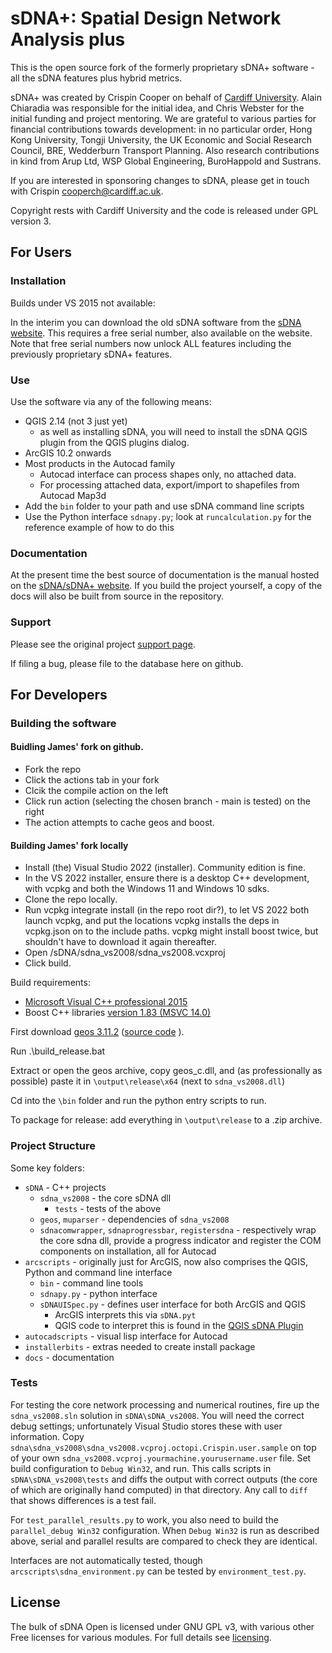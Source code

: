 # sDNA+: Spatial Design Network Analysis plus

This is the open source fork of the formerly proprietary sDNA+ software - all the sDNA features plus hybrid metrics. 

sDNA+ was created by Crispin Cooper on behalf of [Cardiff University](https://www.cardiff.ac.uk).  Alain Chiaradia was responsible for the initial idea, and Chris Webster for the initial funding and project mentoring. We are grateful to various parties for financial contributions towards  development: in no particular order, Hong Kong University, Tongji University, the UK Economic and Social Research Council, BRE, Wedderburn Transport Planning. Also research contributions in kind from Arup Ltd, WSP Global Engineering, BuroHappold and Sustrans. 

If you are interested in sponsoring changes to sDNA, please get in touch with Crispin cooperch@cardiff.ac.uk.

Copyright rests with Cardiff University and the code is released under GPL version 3.

## For Users

### Installation

Builds under VS 2015 not available:



In the interim you can download the old sDNA software from the [sDNA website](https://sdna.cardiff.ac.uk/sdna/). This requires a free serial number, also available on the website. Note that free serial numbers now unlock ALL features including the previously proprietary sDNA+ features.


### Use

Use the software via any of the following means:

* QGIS 2.14 (not 3 just yet)
  * as well as installing sDNA, you will need to install the sDNA QGIS plugin from the QGIS plugins dialog.
* ArcGIS 10.2 onwards
* Most products in the Autocad family 
  * Autocad interface can process shapes only, no attached data. 
  * For processing attached data, export/import to shapefiles from Autocad Map3d
* Add the `bin` folder to your path and use sDNA command line scripts
* Use the Python interface `sdnapy.py`; look at `runcalculation.py` for the reference example of how to do this

### Documentation

At the present time the best source of documentation is the manual hosted on the [sDNA/sDNA+ website](https://www.cardiff.ac.uk/sdna). If you build the project yourself, a copy of the docs will also be built from source in the repository.

### Support

Please see the original project [support page](https://www.cardiff.ac.uk/sdna/support/).

If filing a bug, please file to the database here on github. 

## For Developers

### Building the software

#### Buidling James' fork on github.  
 - Fork the repo
 - Click the actions tab in your fork
 - Clcik the compile action on the left
 - Click run action (selecting the chosen branch - main is tested) on the right
 - The action attempts to cache geos and boost.

#### Building James' fork locally

 - Install (the) Visual Studio 2022 (installer).  Community edition is fine.
 - In the VS 2022 installer, ensure there is a desktop C++ development, with vcpkg and both the Windows 11 and Windows 10 sdks.
 - Clone the repo locally.
 - Run vcpkg integrate install (in the repo root dir?), to let VS 2022 both launch vcpkg, and put the locations vcpkg installs the deps in vcpkg.json on to the include paths.  vcpkg might install boost twice, but shouldn't have to download it again thereafter.
 - Open /sDNA/sdna_vs2008/sdna_vs2008.vcxproj
 - Click build.




Build requirements:

* [Microsoft Visual C++ professional 2015](https://my.visualstudio.com/Downloads?q=%22Visual%20Studio%20Professional%202015%22)  
* Boost C++ libraries [version 1.83 (MSVC 14.0)](https://sourceforge.net/projects/boost/files/boost-binaries/1.83.0/boost_1_83_0-msvc-14.0-64.exe/download)

First download [geos 3.11.2](https://download.osgeo.org/osgeo4w/v2/x86_64/release/geos/geos-3.11.2-1.tar.bz2) ([source code](https://download.osgeo.org/geos/geos-3.11.2.tar.bz2) ).  

Run .\build_release.bat

Extract or open the geos archive, copy geos_c.dll, and (as professionally as possible) paste it  in `\output\release\x64` (next to `sdna_vs2008.dll`)

Cd into the `\bin` folder and run the python entry scripts to run.

To package for release: add everything in `\output\release` to a .zip archive.

### Project Structure

Some key folders:

* `sDNA` - C++ projects
  * `sdna_vs2008` - the core sDNA dll
  	* `tests` - tests of the above
  * `geos`, `muparser` - dependencies of `sdna_vs2008`
  * `sdnacomwrapper`, `sdnaprogressbar`, `registersdna` - respectively wrap the core sdna dll, provide a progress indicator and register the COM components on installation, all for Autocad
* `arcscripts` - originally just for ArcGIS, now also comprises the QGIS, Python and command line interface
  * `bin` - command line tools
  * `sdnapy.py` - python interface
  * `sDNAUISpec.py` - defines user interface for both ArcGIS and QGIS
    * ArcGIS interprets this via `sDNA.pyt`
    * QGIS code to interpret this is found in the [QGIS sDNA Plugin](https://plugins.qgis.org/plugins/sdna/)
* `autocadscripts` - visual lisp interface for Autocad
* `installerbits` - extras needed to create install package
* `docs` - documentation

### Tests

For testing the core network processing and numerical routines, fire up the `sdna_vs2008.sln` solution in `sDNA\sDNA_vs2008`. 
You will need the correct debug settings; unfortunately Visual Studio stores these with user information. Copy `sdna\sdna_vs2008\sdna_vs2008.vcproj.octopi.Crispin.user.sample` on top of your own `sdna_vs2008.vcproj.yourmachine.yourusername.user` file.
Set build configuration to `Debug Win32`, and run. This calls scripts in `sDNA\sDNA_vs2008\tests` and diffs the output with correct outputs (the core of which are originally hand computed) in that directory. Any call to `diff` that shows differences is a test fail.

For `test_parallel_results.py` to work, you also need to build the `parallel_debug Win32` configuration. When `Debug Win32` is run as described above, serial and parallel results are compared to check they are identical.

Interfaces are not automatically tested, though `arcscripts\sdna_environment.py` can be tested by `environment_test.py`.

## License

The bulk of sDNA Open is licensed under GNU GPL v3, with various other Free licenses for various modules. For full details see [licensing](LICENSE.md).
    

